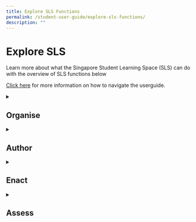 ```yaml
---
title: Explore SLS Functions
permalink: /student-user-guide/explore-sls-functions/
description: ""
---
```

<h1>Explore SLS</h1>
Learn more about what the Singapore Student Learning Space (SLS) can do with the overview of SLS functions&nbsp;below

<a id="1assess" target="_blank" href="/student-user-guide/assess/index/">Click here</a> for more information on how to navigate the userguide.

<details><summary><h2>Organise</h2></summary>
<h3><a id="discover" target="_blank" href="/student-user-guide/discover/index/">1. Discover</a></h3>
Use SLS to discover, search for and find useful Teaching &amp; Learning resources that you can learn from.
<h3><a id="notify" target="_blank" href="/student-user-guide/notify/index/">2. Notify</a></h3>
Use SLS to receive notifications to follow up on Teaching &amp; Learning matters.
<h3><a id="plan" target="_blank" href="/student-user-guide/plan/index/">3. Plan</a></h3>
Use SLS to plan personal events and be updated on class group events.
<h3><a id="4organise" target="_blank" href="/student-user-guide/organise/index/">4. Organise</a></h3>
Use SLS to organize your personal and class group resources, assignments, conversations and notifications.
<h3><a id="self-study" target="_blank" href="/student-user-guide/self-study/index/">5. Self Study</a></h3>
Use SLS to plan and organise self-study resources and share good resources with peers.
<h3><a id="customise" target="_blank" href="/student-user-guide/customise/index/">6. Customise</a></h3>
Use SLS to customise your avatar, UI and user experience based on your needs.
</details>

<details><summary><h2>Author</h2></summary>
<h3><a id="gamify" target="_blank" href="/student-user-guide/gamify/index/">1. Gamify</a></h3>
Use SLS to experience a game-like experience when going through your lesson.
</details>	

<details><summary><h2>Enact</h2></summary>
<h3><a id="assign" target="_blank" href="/student-user-guide/assign/index/">1. Assign</a></h3>
Use SLS to easily navigate lessons assigned by my teachers.
<h3><a id="collaborate" target="_blank" href="/student-user-guide/collaborate/index/">2. Collaborate</a></h3>
Use SLS to easily access collaborative learning activities together at the same time or different times.
</details>	

<details><summary><h2>Assess</h2></summary>
<h3><a id="1assess" target="_blank" href="/student-user-guide/assess/index/">1. Assess</a></h3>
Use SLS to complete and submit work, easily access and follow up on teacher marks and feedback.
<h3><a id="track-progress" target="_blank" href="/student-user-guide/track-progress/index/">2. Track Progress</a></h3>
Use SLS to track your own progress within and across lessons and assignments.
</details>